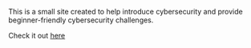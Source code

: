 This is a small site created to help introduce cybersecurity and provide beginner-friendly cybersecurity challenges.

Check it out [here](https://cycow-weekly.vercel.app/)
